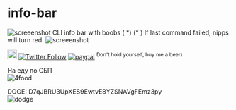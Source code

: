 # info-bar
![screeenshot](https://user-images.githubusercontent.com/18072680/94531077-adb0aa00-0244-11eb-87ec-2ddc887c5bcb.png)
CLI info bar with boobs ( &ast;) (&ast; ) If last command failed, nipps will turn red.
![screeenshot](https://user-images.githubusercontent.com/18072680/94531040-a093bb00-0244-11eb-854e-a4c6d9666236.png)

<a href="https://t.me/sshtobash"><img src="https://telegram.org/img/website_icon.svg" width="21"></a>
[![Twitter Follow](https://img.shields.io/twitter/follow/Vaniacer?style=social)](https://twitter.com/Vaniacer)
[![paypal](https://img.shields.io/badge/Donate-PayPal-green.svg)](https://paypal.me/sshto?locale.x=en_US) <sup>Don't hold yourself, buy me a beer)</sup>

На еду по СБП<br/>
![4food](https://github.com/user-attachments/assets/db4500f2-3399-469c-995e-808b87c48f1e)

DOGE: D7qJBRU3UpXES9EwtvE8YZSNAVgFEmz3py</br>
![dodge](https://user-images.githubusercontent.com/18072680/229992296-f415eadb-645b-4229-81c7-e269485c635d.png)
